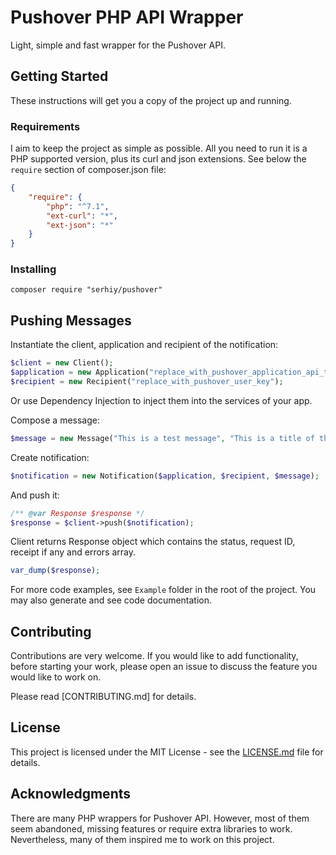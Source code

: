 # Pushover PHP API Wrapper

Light, simple and fast wrapper for the Pushover API.

## Getting Started

These instructions will get you a copy of the project up and running.

### Requirements

I aim to keep the project as simple as possible. All you need to run it is a PHP supported version,
plus its curl and json extensions. See below the `require` section of composer.json file:

```json
{
    "require": {
        "php": "^7.1",
        "ext-curl": "*",
        "ext-json": "*"
    }
}
```

### Installing

```
composer require "serhiy/pushover"
```

## Pushing Messages

Instantiate the client, application and recipient of the notification:

```php
$client = new Client();
$application = new Application("replace_with_pushover_application_api_token");
$recipient = new Recipient("replace_with_pushover_user_key");
```

Or use Dependency Injection to inject them into the services of your app.

Compose a message:

```php
$message = new Message("This is a test message", "This is a title of the message");
```

Create notification:

```php
$notification = new Notification($application, $recipient, $message);
```
        
And push it:

```php
/** @var Response $response */
$response = $client->push($notification);
```

Client returns Response object which contains the status, request ID, receipt if any and errors array.

```php
var_dump($response);
``` 

For more code examples, see `Example` folder in the root of the project. You may also generate and see code documentation.

## Contributing

Contributions are very welcome. If you would like to add functionality, before starting your work,
please open an issue to discuss the feature you would like to work on.

Please read [CONTRIBUTING.md] for details.

## License

This project is licensed under the MIT License - see the [LICENSE.md](LICENSE.md) file for details.

## Acknowledgments

There are many PHP wrappers for Pushover API. However, most of them seem abandoned, missing features
or require extra libraries to work. Nevertheless, many of them inspired me to work on this project.